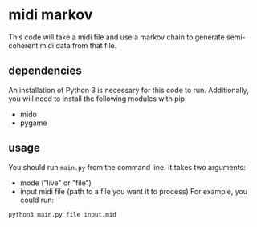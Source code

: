 # midi markov
This code will take a midi file and use a markov chain to generate semi-coherent midi data from that file.
## dependencies
An installation of Python 3 is necessary for this code to run. Additionally, you will need to install the following modules with pip:
- mido
- pygame

## usage 
You should run `main.py` from the command line. It takes two arguments:
- mode ("live" or "file")
- input midi file (path to a file you want it to process)
For example, you could run:
```
python3 main.py file input.mid
```